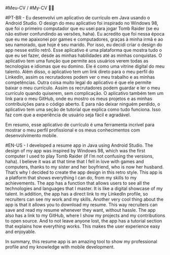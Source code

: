 #Meu-CV / #My-CV 📱💫

#PT-BR - Eu desenvolvi um aplicativo de currículo em Java usando o Android Studio. O design do meu aplicativo foi inspirado no Windows 98, que foi o primeiro computador que eu usei para jogar Tomb Raider (se eu não estiver confundindo as versões, haha). Eu acredito que foi nessa época que eu me apaixonei por games e computadores, graças à minha irmã e ao seu namorado, que hoje é seu marido. Por isso, eu decidi criar o design do app nesse estilo retrô. Esse aplicativo é uma plataforma que mostra tudo o que eu sei fazer, desde as minhas habilidades até as minhas conquistas. O aplicativo tem uma função que permite aos usuários verem todas as tecnologias e idiomas que eu domino. Ele é como uma vitrine digital do meu talento. Além disso, o aplicativo tem um link direto para o meu perfil do LinkedIn, assim os recrutadores podem ver o meu trabalho e as minhas competências. Outra coisa muito legal do aplicativo é que ele permite baixar o meu currículo. Assim os recrutadores podem guardar e ler o meu currículo quando quiserem, sem complicação. O aplicativo também tem um link para o meu GitHub, onde eu mostro os meus projetos e as minhas contribuições para o código aberto. E para não deixar ninguém perdido, o aplicativo tem uma seção de tutorial que explica como tudo funciona. Isso faz com que a experiência de usuário seja fácil e agradável.

Em resumo, esse aplicativo de currículo é uma ferramenta incrível para mostrar o meu perfil profissional e os meus conhecimentos com desenvolvimento mobile.

#EN-US - I developed a resume app in Java using Android Studio. The design of my app was inspired by Windows 98, which was the first computer I used to play Tomb Raider (if I’m not confusing the versions, haha). I believe it was at that time that I fell in love with games and computers, thanks to my sister and her boyfriend, who is now her husband. That’s why I decided to create the app design in this retro style. This app is a platform that shows everything I can do, from my skills to my achievements. The app has a function that allows users to see all the technologies and languages that I master. It is like a digital showcase of my talent. In addition, the app has a direct link to my LinkedIn profile, so recruiters can see my work and my skills. Another very cool thing about the app is that it allows you to download my resume. This way recruiters can save and read my resume whenever they want, without hassle. The app also has a link to my GitHub, where I show my projects and my contributions to open source. And to not leave anyone lost, the app has a tutorial section that explains how everything works. This makes the user experience easy and enjoyable.

In summary, this resume app is an amazing tool to show my professional profile and my knowledge with mobile development.

